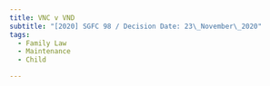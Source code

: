 ```yaml
---
title: VNC v VND
subtitle: "[2020] SGFC 98 / Decision Date: 23\_November\_2020"
tags:
  - Family Law
  - Maintenance
  - Child

---
```

